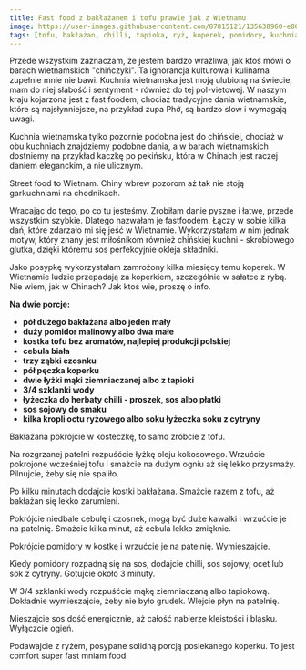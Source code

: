 ```yaml
---
title: Fast food z bakłażanem i tofu prawie jak z Wietnamu
image: https://user-images.githubusercontent.com/87815121/135638960-e80f4a53-d86f-467d-8fb1-2818f49d8c44.jpeg
tags: [tofu, bakłażan, chilli, tapioka, ryż, koperek, pomidory, kuchnia chińska, zero waste, sos sojowy, ocet ryżowy]
---
```


Przede wszystkim zaznaczam, że jestem bardzo wrażliwa, jak ktoś mówi o barach wietnamskich "chińczyki". Ta ignorancja kulturowa i kulinarna 
zupełnie mnie nie bawi.
Kuchnia wietnamska jest moją ulubioną na świecie, mam do niej słabość i sentyment - również do tej pol-vietowej. W naszym kraju kojarzona jest 
z fast foodem, chociaż tradycyjne dania wietnamskie, które są najsłynniejsze, na przykład zupa Phở, są bardzo slow i wymagają uwagi. 

Kuchnia wietnamska tylko pozornie podobna jest do chińskiej, chociaż w obu kuchniach znajdziemy podobne dania, a w barach wietnamskich dostniemy 
na przykład kaczkę po pekińsku, która w Chinach jest raczej daniem eleganckim, a nie ulicznym. 

Street food to Wietnam. Chiny wbrew pozorom aż tak nie stoją garkuchniami na chodnikach. 

Wracając do tego, po co tu jesteśmy. Zrobiłam danie pyszne i łatwe, przede wszystkim szybkie. Dlatego nazwałam je fastfoodem. Łączy w sobie kilka dań, które zdarzało mi się jeść w Wietnamie. Wykorzystałam w nim jednak motyw, który znany jest miłośnikom również chińskiej kuchni - skrobiowego glutka, dzięki któremu sos perfekcyjnie okleja składniki.

Jako posypkę wykorzystałam zamrożony kilka miesięcy temu koperek. W Wietnamie ludzie przepadają za koperkiem, szczególnie w sałatce z rybą. 
Nie wiem, jak w Chinach?
Jak ktoś wie, proszę o info.

**Na dwie porcje:**

- **pół dużego bakłażana albo jeden mały**
- **duży pomidor malinowy albo dwa małe**
- **kostka tofu bez aromatów, najlepiej produkcji polskiej**
- **cebula biała**
- **trzy ząbki czosnku**
- **pół pęczka koperku**
- **dwie łyżki mąki ziemniaczanej albo z tapioki**
- **3/4 szklanki wody**
- **łyżeczka do herbaty chilli - proszek, sos albo płatki**
- **sos sojowy do smaku**
- **kilka kropli octu ryżowego albo soku łyżeczka soku z cytryny**

Bakłażana pokrójcie w kosteczkę, to samo zróbcie z tofu. 

Na rozgrzanej patelni rozpuśćcie łyżkę oleju kokosowego. Wrzućcie pokrojone wcześniej tofu i smażcie na dużym ogniu aż się lekko przysmaży. Pilnujcie, 
żeby się nie spaliło.

Po kilku minutach dodajcie kostki bakłażana. Smażcie razem z tofu, aż bakłażan się lekko zarumieni.

Pokrójcie niedbale cebulę i czosnek, mogą być duże kawałki i wrzućcie je na patelnię. Smażcie kilka minut, aż cebula lekko zmięknie. 

Pokrójcie pomidory w kostkę i wrzućcie je na patelnię. Wymieszajcie. 

Kiedy pomidory rozpadną się na sos, dodajcie chilli, sos sojowy, ocet lub sok z cytryny. Gotujcie około 3 minuty. 

W 3/4 szklanki wody rozpuśćcie mąkę ziemniaczaną albo tapiokową. Dokładnie wymieszajcie, żeby nie było grudek. Wlejcie płyn na patelnię. 

Mieszajcie sos dość energicznie, aż całość nabierze kleistości i blasku. Wyłączcie ogień.

Podawajcie z ryżem, posypane solidną porcją posiekanego koperku. To jest comfort super fast mniam food.

